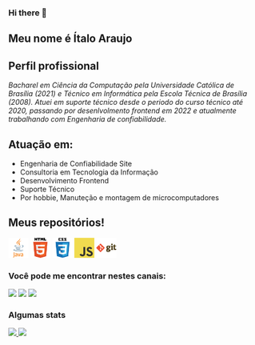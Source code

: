 ### Hi there 👋
## Meu nome é Ítalo Araujo

## Perfil profissional
*Bacharel em Ciência da Computação pela Universidade Católica de Brasília (2021) e Técnico em Informática pela Escola Técnica de Brasília (2008). Atuei em suporte técnico desde o periodo do curso técnico até 2020, passando por desenlvolmento frontend em 2022 e atualmente trabalhando com Engenharia de confiabilidade.*

## Atuação em:
- Engenharia de Confiabilidade Site
- Consultoria em Tecnologia da Informação
- Desenvolvimento Frontend
- Suporte Técnico
- Por hobbie, Manuteção e montagem de microcomputadores

## Meus repositórios!
<div>
  <img src="https://raw.githubusercontent.com/github/explore/80688e429a7d4ef2fca1e82350fe8e3517d3494d/topics/java/java.png" width="40" height="40"/>
  <img src="https://raw.githubusercontent.com/github/explore/80688e429a7d4ef2fca1e82350fe8e3517d3494d/topics/html/html.png" width="40" height="40"/>
  <img src="https://raw.githubusercontent.com/github/explore/80688e429a7d4ef2fca1e82350fe8e3517d3494d/topics/css/css.png" width="40" height="40"/>
  <img src="https://raw.githubusercontent.com/github/explore/80688e429a7d4ef2fca1e82350fe8e3517d3494d/topics/javascript/javascript.png" width="40" height="40"/>
  <img src="https://raw.githubusercontent.com/github/explore/80688e429a7d4ef2fca1e82350fe8e3517d3494d/topics/git/git.png" width="40" height="40"/>
</div>

### Você pode me encontrar nestes canais:
<div>
  <a href = "mailto:italoaraujosantos@gmail.com"><img src="https://img.shields.io/badge/Gmail-D14836?style=for-the-badge&logo=gmail&logoColor=white" target="_blank"></a>
  <a href="https://www.linkedin.com/in/italoaraujosantos/" target="_blank"><img src="https://img.shields.io/badge/-LinkedIn-%230077B5?style=for-the-badge&logo=linkedin&logoColor=white" target="_blank"></a>   
  <a href="https://www.instagram.com/italoaraujosantos/" target="_blank"><img src="https://img.shields.io/badge/-Instagram-%23E4405F?style=for-the-badge&logo=instagram&logoColor=white" target="_blank"></a>
</div>

### Algumas stats
<div>
  <a href="https://github.com/italoaraujosantos">
  <img height="165em" src="https://github-readme-stats.vercel.app/api/top-langs/?username=italoaraujosantos&layout=compact&langs_count=7&theme=dracula"/>
  <img height="165em" src="https://github-readme-stats.vercel.app/api?username=italoaraujosantos&show_icons=true&theme=dracula&include_all_commits=true&count_private=true"/>
</div>

